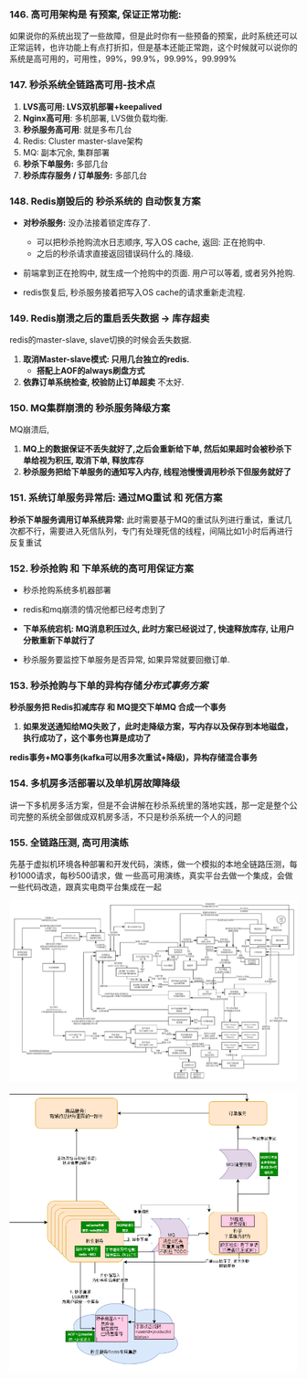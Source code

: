 ### 146. 高可用架构是 有预案, 保证正常功能: 

如果说你的系统出现了一些故障，但是此时你有一些预备的预案，此时系统还可以正常运转，也许功能上有点打折扣，但是基本还能正常跑，这个时候就可以说你的系统是高可用的，可用性，99%，99.9%，99.99%，99.999%



### 147. 秒杀系统全链路高可用-技术点

1. **LVS高可用: LVS双机部署+keepalived**
2. **Nginx高可用**: 多机部署, LVS做负载均衡.
3. **秒杀服务高可用**: 就是多布几台
4. Redis: Cluster master-slave架构
5. MQ: 副本冗余, 集群部署
6. **秒杀下单服务:** 多部几台
7. **秒杀库存服务 / 订单服务:** 多部几台



### 148. Redis崩毁后的 秒杀系统的 自动恢复方案

- **对秒杀服务:** 没办法接着锁定库存了.
  - 可以把秒杀抢购流水日志顺序, 写入OS cache, 返回: 正在抢购中.
  - 之后的秒杀请求直接返回错误码什么的.降级.
- 前端拿到正在抢购中, 就生成一个抢购中的页面. 用户可以等着, 或者另外抢购.

- redis恢复后, 秒杀服务接着把写入OS cache的请求重新走流程.





### 149. Redis崩溃之后的重启丢失数据 -> 库存超卖

redis的master-slave, slave切换的时候会丢失数据.

1. **取消Master-slave模式: 只用几台独立的redis.**
   - **搭配上AOF的always刷盘方式**
2. **依靠订单系统检查, 校验防止订单超卖** 不太好.



### 150. MQ集群崩溃的 秒杀服务降级方案

MQ崩溃后, 

1. **MQ上的数据保证不丢失就好了,之后会重新给下单, 然后如果超时会被秒杀下单给视为积压, 取消下单, 释放库存**
2. **秒杀服务把给下单服务的通知写入内存, 线程池慢慢调用秒杀下但服务就好了**



### 151. 系统订单服务异常后: 通过MQ重试 和 死信方案

**秒杀下单服务调用订单系统异常:** 此时需要基于MQ的重试队列进行重试，重试几次都不行，需要进入死信队列，专门有处理死信的线程，间隔比如1小时后再进行反复重试



### 152. 秒杀抢购 和 下单系统的高可用保证方案

- 秒杀抢购系统多机器部署

- redis和mq崩溃的情况他都已经考虑到了
- **下单系统宕机: MQ消息积压过久, 此时方案已经说过了, 快速释放库存, 让用户分散重新下单就行了**
- 秒杀服务要监控下单服务是否异常, 如果异常就要回撤订单.



### 153. 秒杀抢购与下单的异构存储*分布式事务方案*

**秒杀服务把 Redis扣减库存 和 MQ提交下单MQ 合成一个事务**

1. **如果发送通知给MQ失败了，此时走降级方案，写内存以及保存到本地磁盘，执行成功了，这个事务也算是成功了**

**redis事务+MQ事务(kafka可以用多次重试+降级)，异构存储混合事务**



### 154. 多机房多活部署以及单机房故障降级 

讲一下多机房多活方案，但是不会讲解在秒杀系统里的落地实践，那一定是整个公司完整的系统全部做成双机房多活，不只是秒杀系统一个人的问题



### 155. 全链路压测, 高可用演练

先基于虚拟机环境各种部署和开发代码，演练，做一个模拟的本地全链路压测，每秒1000请求，每秒500请求，做 一些高可用演练，真实平台去做一个集成，会做一些代码改造，跟真实电商平台集成在一起

![秒杀系统架构图](146-155.%20%E7%A7%92%E6%9D%80%E6%9E%B6%E6%9E%84%E5%85%A8%E9%93%BE%E8%B7%AF%E9%AB%98%E5%8F%AF%E7%94%A8.assets/%E7%A7%92%E6%9D%80%E7%B3%BB%E7%BB%9F%E6%9E%B6%E6%9E%84%E5%9B%BE.png)

![image-20210622165911180](146-155.%20%E7%A7%92%E6%9D%80%E6%9E%B6%E6%9E%84%E5%85%A8%E9%93%BE%E8%B7%AF%E9%AB%98%E5%8F%AF%E7%94%A8.assets/image-20210622165911180.png)





















